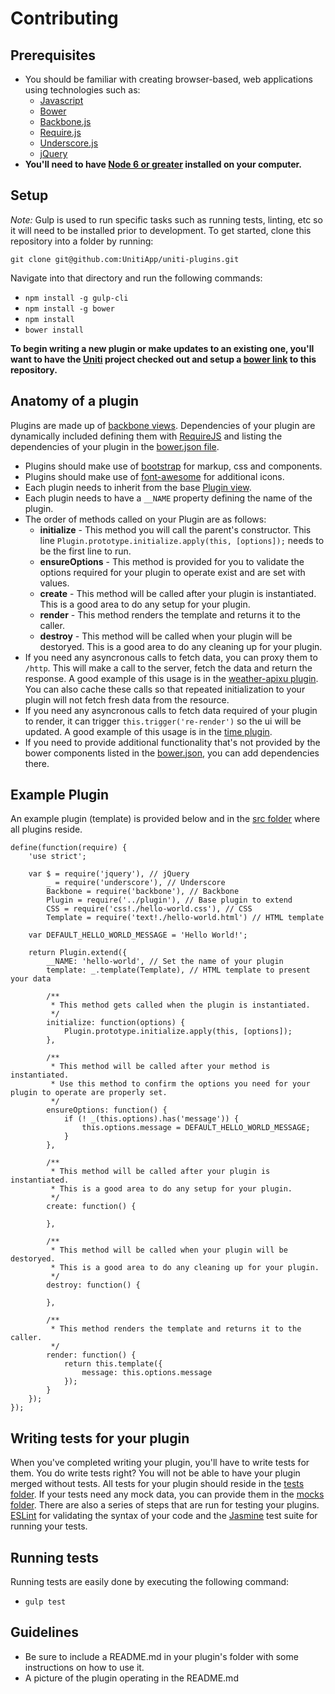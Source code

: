 # Contributing


## Prerequisites ##
- You should be familiar with creating browser-based, web applications using technologies such as:
    - [Javascript](https://developer.mozilla.org/en-US/docs/Web/JavaScript)
    - [Bower](https://bower.io/)
    - [Backbone.js](http://backbonejs.org/)
    - [Require.js](http://requirejs.org/)
    - [Underscore.js](http://underscorejs.org/)
    - [jQuery](https://jquery.com/)
- **You'll need to have [Node 6 or greater](https://nodejs.org/en/download/) installed on your computer.**


## Setup ##
*Note:* Gulp is used to run specific tasks such as running tests, linting, etc so it will need to be installed prior to development. To get started, clone this repository into a folder by running:

`git clone git@github.com:UnitiApp/uniti-plugins.git`

Navigate into that directory and run the following commands:

- `npm install -g gulp-cli`
- `npm install -g bower`
- `npm install`
- `bower install`

**To begin writing a new plugin or make updates to an existing one, you'll want to have the [Uniti](https://github.com/UnitiApp/uniti) project checked out and setup a [bower link](https://bower.io/docs/api/#link) to this repository.**

## Anatomy of a plugin ##
Plugins are made up of [backbone views](http://backbonejs.org/#View). Dependencies of your plugin are dynamically included defining them with [RequireJS](http://requirejs.org/) and listing the dependencies of your plugin in the [bower.json file](https://github.com/UnitiApp/uniti-plugins/blob/master/bower.json).

- Plugins should make use of [bootstrap](http://getbootstrap.com/) for markup, css and components.
- Plugins should make use of [font-awesome](http://fontawesome.io/) for additional icons.
- Each plugin needs to inherit from the base [Plugin view](https://github.com/UnitiApp/uniti-plugins/blob/master/src/plugin.js).
- Each plugin needs to have a `__NAME` property defining the name of the plugin.
- The order of methods called on your Plugin are as follows:
    - **initialize** - This method you will call the parent's constructor. This line `Plugin.prototype.initialize.apply(this, [options]);` needs to be the first line to run.
    - **ensureOptions** - This method is provided for you to validate the options required for your plugin to operate exist and are set with values.
    - **create** - This method will be called after your plugin is instantiated. This is a good area to do any setup for your plugin.
    - **render** - This method renders the template and returns it to the caller.
    - **destroy** - This method will be called when your plugin will be destoryed. This is a good area to do any cleaning up for your plugin.
- If you need any asyncronous calls to fetch data, you can proxy them to `/http`. This will make a call to the server, fetch the data and return the response. A good example of this usage is in the [weather-apixu plugin](https://github.com/UnitiApp/uniti-plugins/blob/master/src/weather-apixu/weather-apixu). You can also cache these calls so that repeated initialization to your plugin will not fetch fresh data from the resource.
- If you need any asyncronous calls to fetch data required of your plugin to render, it can trigger `this.trigger('re-render')` so the ui will be updated. A good example of this usage is in the [time plugin](https://github.com/UnitiApp/uniti-plugins/blob/master/src/time/time.js).
- If you need to provide additional functionality that's not provided by the bower components listed in the [bower.json](https://github.com/UnitiApp/uniti-plugins/blob/master/bower.json), you can add dependencies there.


## Example Plugin ##

An example plugin (template) is provided below and in the [src folder](https://github.com/UnitiApp/uniti-plugins/blob/master/src/hello-world) where all plugins reside.

```
define(function(require) {
    'use strict';

    var $ = require('jquery'), // jQuery
        _ = require('underscore'), // Underscore
        Backbone = require('backbone'), // Backbone
        Plugin = require('../plugin'), // Base plugin to extend
        CSS = require('css!./hello-world.css'), // CSS
        Template = require('text!./hello-world.html') // HTML template

    var DEFAULT_HELLO_WORLD_MESSAGE = 'Hello World!';

    return Plugin.extend({
        __NAME: 'hello-world', // Set the name of your plugin
        template: _.template(Template), // HTML template to present your data

        /**
         * This method gets called when the plugin is instantiated.
         */
        initialize: function(options) {
            Plugin.prototype.initialize.apply(this, [options]);
        },

        /**
         * This method will be called after your method is instantiated.
         * Use this method to confirm the options you need for your plugin to operate are properly set.
         */
        ensureOptions: function() {
            if (! _(this.options).has('message')) {
                this.options.message = DEFAULT_HELLO_WORLD_MESSAGE;
            }
        },
        
        /**
         * This method will be called after your plugin is instantiated.
         * This is a good area to do any setup for your plugin.
         */
        create: function() {

        },

        /**
         * This method will be called when your plugin will be destoryed.
         * This is a good area to do any cleaning up for your plugin.
         */
        destroy: function() {
            
        },
        
        /**
         * This method renders the template and returns it to the caller.
         */
        render: function() {
            return this.template({
                message: this.options.message
            });
        }
    });
});
```


## Writing tests for your plugin ##
When you've completed writing your plugin, you'll have to write tests for them. You do write tests right? You will not be able to have your plugin merged without tests. All tests for your plugin should reside in the [tests folder](https://github.com/UnitiApp/uniti-plugins/blob/master/tests/). If your tests need any mock data, you can provide them in the [mocks folder](https://github.com/UnitiApp/uniti-plugins/blob/master/tests/mocks/). There are also a series of steps that are run for testing your plugins. [ESLint](http://eslint.org/) for validating the syntax of your code and the [Jasmine](https://jasmine.github.io/) test suite for running your tests.


## Running tests ##
Running tests are easily done by executing the following command:

- `gulp test`

 
## Guidelines ##
- Be sure to include a README.md in your plugin's folder with some instructions on how to use it.
- A picture of the plugin operating in the README.md


